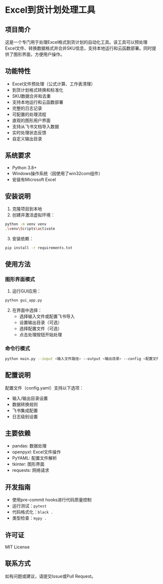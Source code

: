 # Excel到货计划处理工具

## 项目简介
这是一个专门用于处理Excel格式到货计划的自动化工具。该工具可以预处理Excel文件、转换数据格式并合并SKU信息，支持本地运行和云函数部署。同时提供了图形界面，方便用户操作。

## 功能特性
- Excel文件预处理（公式计算、工作表清理）
- 到货计划格式转换和标准化
- SKU数据合并和去重
- 支持本地运行和云函数部署
- 完整的日志记录
- 可配置的处理流程
- 直观的图形用户界面
- 支持从飞书文档导入数据
- 实时处理状态反馈
- 自定义输出目录

## 系统要求
- Python 3.8+
- Windows操作系统（因使用了win32com组件）
- 安装有Microsoft Excel

## 安装说明
1. 克隆项目到本地
2. 创建并激活虚拟环境：
```bash
python -m venv venv
.\venv\Scripts\activate
```
3. 安装依赖：
```bash
pip install -r requirements.txt
```

## 使用方法
### 图形界面模式
1. 运行GUI应用：
```bash
python gui_app.py
```
2. 在界面中选择：
   - 选择输入文件或配置飞书导入
   - 设置输出目录（可选）
   - 选择配置文件（可选）
   - 点击处理按钮开始处理

### 命令行模式
```bash
python main.py --input <输入文件路径> --output <输出目录> --config <配置文件路径>
```

## 配置说明
配置文件（config.yaml）支持以下选项：
- 输入/输出目录设置
- 数据转换规则
- 飞书集成配置
- 日志级别设置

## 主要依赖
- pandas: 数据处理
- openpyxl: Excel文件操作
- PyYAML: 配置文件解析
- tkinter: 图形界面
- requests: 网络请求

## 开发指南
- 使用pre-commit hooks进行代码质量控制
- 运行测试：`pytest`
- 代码格式化：`black .`
- 类型检查：`mypy .`

## 许可证
MIT License

## 联系方式
如有问题或建议，请提交Issue或Pull Request。